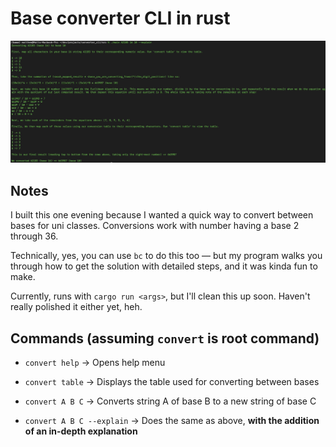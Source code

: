 
# Base converter CLI in rust

<img src="https://github.com/mattrltrent/base_converter/blob/main/assets/ex.JPG?raw=true" width="" height="" style="display: inline"/>

## Notes

  

I built this one evening because I wanted a quick way to convert between bases for uni classes. Conversions work with number having a base 2 through 36.

  

Technically, yes, you can use `bc` to do this too — but my program walks you through how to get the solution with detailed steps, and it was kinda fun to make.

  

Currently, runs with `cargo run <args>`, but I'll clean this up soon. Haven't really polished it either yet, heh.

  

## Commands (assuming `convert` is root command)

  

-  `convert help` -> Opens help menu

-  `convert table` -> Displays the table used for converting between bases

-  `convert A B C` -> Converts string A of base B to a new string of base C

-  `convert A B C --explain` -> Does the same as above, **with the addition of an in-depth explanation**